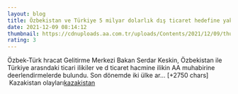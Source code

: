 ```yaml
--- 
layout: blog
title: Özbekistan ve Türkiye 5 milyar dolarlık dış ticaret hedefine yaklaşıyor
date: 2021-12-09 08:14:12
thumbnail: https://cdnuploads.aa.com.tr/uploads/Contents/2021/12/09/thumbs_b_c_32fa516932210b1496f647b74ae551da.jpg
rating: 3
---
```

Özbek-Türk hracat Gelitirme Merkezi Bakan Serdar Keskin, Özbekistan ile Türkiye arasndaki ticari ilikiler ve d ticaret hacmine ilikin AA muhabirine deerlendirmelerde bulundu.
Son dönemde iki ülke ar… [+2750 chars]</br>&nbsp;Kazakistan olayları<a href="https://www.dental-ilan.org/">kazakistan</a>